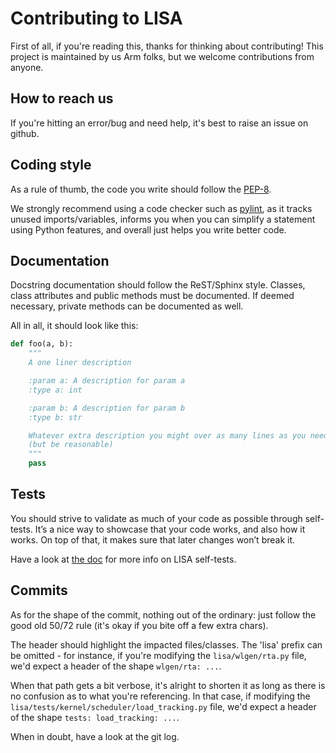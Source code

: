 # Contributing to LISA

First of all, if you're reading this, thanks for thinking about contributing!
This project is maintained by us Arm folks, but we welcome contributions from
anyone.

## How to reach us

If you're hitting an error/bug and need help, it's best to raise an issue on github.

## Coding style

As a rule of thumb, the code you write should follow the
[PEP-8](https://www.python.org/dev/peps/pep-0008/).

We strongly recommend using a code checker such as [pylint](https://www.pylint.org/),
as it tracks unused imports/variables, informs you when you can simplify a
statement using Python features, and overall just helps you write better code.

## Documentation

Docstring documentation should follow the ReST/Sphinx style.
Classes, class attributes and public methods must be documented. If deemed
necessary, private methods can be documented as well.

All in all, it should look like this:

```python
def foo(a, b):
	"""
	A one liner description

	:param a: A description for param a
	:type a: int

	:param b: A description for param b
	:type b: str

	Whatever extra description you might over as many lines as you need
	(but be reasonable)
	"""
	pass
```

## Tests

You should strive to validate as much of your code as possible through self-tests.
It’s a nice way to showcase that your code works, and also how it works. On top
of that, it makes sure that later changes won’t break it.

Have a look at [the doc](https://lisa-linux-integrated-system-analysis.readthedocs.io/en/master/contributors_guide.html#validating-your-changes) for more info on LISA self-tests.

## Commits

As for the shape of the commit, nothing out of the ordinary: just follow the
good old 50/72 rule (it's okay if you bite off a few extra chars).

The header should highlight the impacted files/classes. The 'lisa' prefix can be omitted - for instance,
if you're modifying the `lisa/wlgen/rta.py` file, we'd expect a header of the shape `wlgen/rta: ...`.

When that path gets a bit verbose, it's alright to shorten it as long as there
is no confusion as to what you're referencing. In that case, if modifying the
`lisa/tests/kernel/scheduler/load_tracking.py` file, we'd expect a header of
the shape `tests: load_tracking: ...`.

When in doubt, have a look at the git log.
